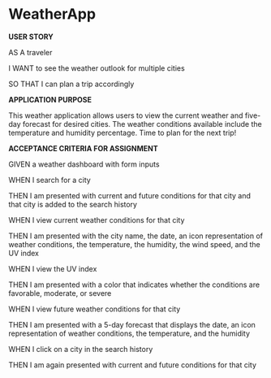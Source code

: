 # WeatherApp

**USER STORY**

AS A traveler

I WANT to see the weather outlook for multiple cities

SO THAT I can plan a trip accordingly

**APPLICATION PURPOSE**

This weather application allows users to view the current weather and five-day forecast for desired cities. The weather conditions available include the temperature and humidity percentage. Time to plan for the next trip!

**ACCEPTANCE CRITERIA FOR ASSIGNMENT**

GIVEN a weather dashboard with form inputs

WHEN I search for a city

THEN I am presented with current and future conditions for that city and that city is added to the search history

WHEN I view current weather conditions for that city

THEN I am presented with the city name, the date, an icon representation of weather conditions, the temperature, the humidity, the wind speed, and the UV index

WHEN I view the UV index

THEN I am presented with a color that indicates whether the conditions are favorable, moderate, or severe

WHEN I view future weather conditions for that city

THEN I am presented with a 5-day forecast that displays the date, an icon representation of weather conditions, the temperature, and the humidity

WHEN I click on a city in the search history

THEN I am again presented with current and future conditions for that city

